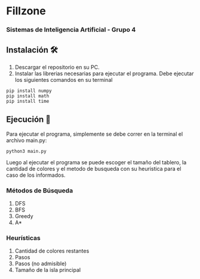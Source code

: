 # Fillzone

### Sistemas de Inteligencia Artificial - Grupo 4

## Instalación 🛠️

1. Descargar el repositorio en su PC.
2. Instalar las librerias necesarias para ejecutar el programa. Debe ejecutar los siguientes comandos en su terminal
```
pip install numpy
pip install math
pip install time
```


## Ejecución 🚀

Para ejecutar el programa, simplemente se debe correr en la terminal el archivo main.py:
```
python3 main.py
```
Luego al ejecutar el programa se puede escoger el tamaño del tablero, la cantidad de colores y el metodo de busqueda con su heuristica para el caso de los informados.

### Métodos de Búsqueda
1. DFS
2. BFS
3. Greedy
4. A*

### Heurísticas
1. Cantidad de colores restantes
2. Pasos
3. Pasos (no admisible)
4. Tamaño de la isla principal

